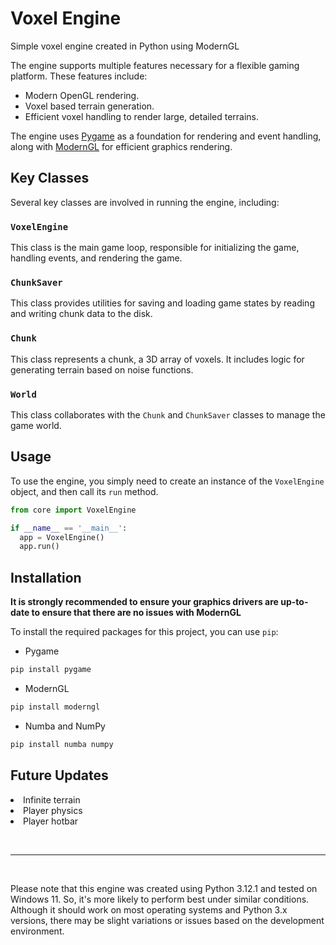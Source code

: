 # Voxel Engine

Simple voxel engine created in Python using ModernGL

The engine supports multiple features necessary for a flexible gaming platform. These features include:

- Modern OpenGL rendering.
- Voxel based terrain generation.
- Efficient voxel handling to render large, detailed terrains.
  
The engine uses [Pygame](https://www.pygame.org/) as a foundation for rendering and event handling, along with [ModernGL](https://moderngl.readthedocs.io/en/latest/) for efficient graphics rendering.

## Key Classes
Several key classes are involved in running the engine, including:

### `VoxelEngine`

This class is the main game loop, responsible for initializing the game, handling events, and rendering the game.

### `ChunkSaver`

This class provides utilities for saving and loading game states by reading and writing chunk data to the disk.

### `Chunk`

This class represents a chunk, a 3D array of voxels. It includes logic for generating terrain based on noise functions.

### `World`

This class collaborates with the `Chunk` and `ChunkSaver` classes to manage the game world. 

## Usage
To use the engine, you simply need to create an instance of the `VoxelEngine` object, and then call its `run` method.
```python
from core import VoxelEngine

if __name__ == '__main__':
  app = VoxelEngine()
  app.run()
```

## Installation

**It is strongly recommended to ensure your graphics drivers are up-to-date to ensure that there are no issues with ModernGL**

To install the required packages for this project, you can use `pip`:

* Pygame
```sh
pip install pygame
```
* ModernGL
```sh
pip install moderngl
```
* Numba and NumPy
```sh
pip install numba numpy
```

## Future Updates

<li> Infinite terrain
<li> Player physics
<li> Player hotbar

<br><hr><br>

Please note that this engine was created using Python 3.12.1 and tested on Windows 11. So, it's more likely to perform best under similar conditions. Although it should work on most operating systems and Python 3.x versions, there may be slight variations or issues based on the development environment.
